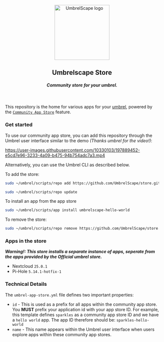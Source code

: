 <p align="center">
<img alt="UmbrelScape logo" src="https://i.imgur.com/draS8cZ.png" width="180">
</p>
<h2 align="center">Umbrelscape Store</h2>
<h5 align="center">Community store for your umbrel.</h5>
<br>

This repository is the home for various apps for your [umbrel](https://getumbrel.com), powered by the [`Community App Store`](https://github.com/getumbrel/umbrel-community-app-store) feature.

### Get started
To use our community app store, you can add this repository through the Umbrel user interface similar to the demo *(Thanks umbrel for the video!)*:


https://user-images.githubusercontent.com/10330103/197889452-e5cd7e96-3233-4a09-b475-94b754adc7a3.mp4


Alternatively, you can use the Umbrel CLI as described below.

To add the store:
```sh
sudo ~/umbrel/scripts/repo add https://github.com/UmbrelScape/store.git

sudo ~/umbrel/scripts/repo update
```

To install an app from the app store
```sh
sudo ~/umbrel/scripts/app install umbrelscape-hello-world
```

To remove the store:
```sh
sudo ~/umbrel/scripts/repo remove https://github.com/UmbrelScape/store.git
```


### Apps in the store
***Warning!: This store installs a separate instance of apps, seperate from the apps provided by the Official umbrel store.***
* Nextcloud `25.0.1`
* Pi-Hole `5.14.1-hotfix-1`


### Technical Details
The `umbrel-app-store.yml` file defines two important properties:
- `id` - This is used as a prefix for all apps within the community app store. You **MUST** prefix your application id with your app store ID. For example, this template defines `sparkles` as a community app store ID and we have a `hello world` app. The app ID therefore should be: `sparkles-hello-world`
- `name` - This name appears within the Umbrel user interface when users explore apps within these community app stores.


